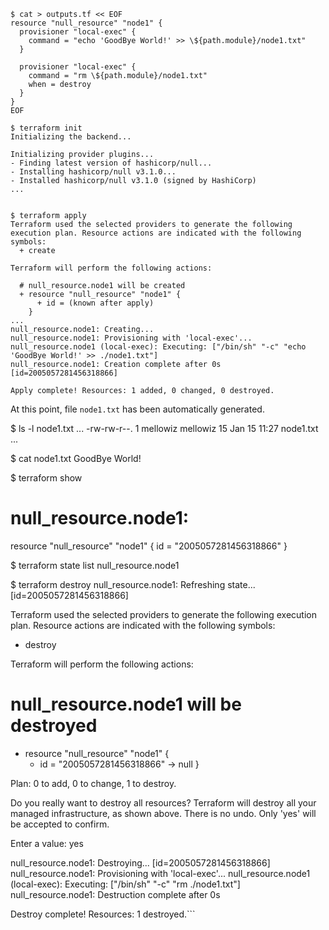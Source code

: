 ```
$ cat > outputs.tf << EOF
resource "null_resource" "node1" {
  provisioner "local-exec" {
    command = "echo 'GoodBye World!' >> \${path.module}/node1.txt"
  }

  provisioner "local-exec" {
    command = "rm \${path.module}/node1.txt"
    when = destroy
  }
}
EOF
```


```
$ terraform init
Initializing the backend...

Initializing provider plugins...
- Finding latest version of hashicorp/null...
- Installing hashicorp/null v3.1.0...
- Installed hashicorp/null v3.1.0 (signed by HashiCorp)
...


$ terraform apply
Terraform used the selected providers to generate the following execution plan. Resource actions are indicated with the following symbols:
  + create

Terraform will perform the following actions:

  # null_resource.node1 will be created
  + resource "null_resource" "node1" {
      + id = (known after apply)
    }
...
null_resource.node1: Creating...
null_resource.node1: Provisioning with 'local-exec'...
null_resource.node1 (local-exec): Executing: ["/bin/sh" "-c" "echo 'GoodBye World!' >> ./node1.txt"]
null_resource.node1: Creation complete after 0s [id=2005057281456318866]

Apply complete! Resources: 1 added, 0 changed, 0 destroyed.
```

At this point, file `node1.txt` has been automatically generated.</br>

$ ls -l node1.txt
...
-rw-rw-r--. 1 mellowiz mellowiz   15 Jan 15 11:27 node1.txt
...

$ cat node1.txt
GoodBye World!

$ terraform show
# null_resource.node1:
resource "null_resource" "node1" {
    id = "2005057281456318866"
}

$ terraform state list
null_resource.node1

$ terraform destroy
null_resource.node1: Refreshing state... [id=2005057281456318866]

Terraform used the selected providers to generate the following execution plan. Resource actions are indicated with the following symbols:
  - destroy

Terraform will perform the following actions:

  # null_resource.node1 will be destroyed
  - resource "null_resource" "node1" {
      - id = "2005057281456318866" -> null
    }

Plan: 0 to add, 0 to change, 1 to destroy.

Do you really want to destroy all resources?
  Terraform will destroy all your managed infrastructure, as shown above.
  There is no undo. Only 'yes' will be accepted to confirm.

  Enter a value: yes

null_resource.node1: Destroying... [id=2005057281456318866]
null_resource.node1: Provisioning with 'local-exec'...
null_resource.node1 (local-exec): Executing: ["/bin/sh" "-c" "rm ./node1.txt"]
null_resource.node1: Destruction complete after 0s

Destroy complete! Resources: 1 destroyed.```


